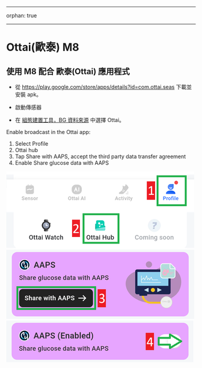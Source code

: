 - - -
orphan: true
- - -

# Ottai(歐泰) M8


## 使用 M8 配合 歐泰(Ottai) 應用程式

-   從 <https://play.google.com/store/apps/details?id=com.ottai.seas> 下載並安裝 apk。

-   啟動傳感器

- 在 [組態建置工具，BG 資料來源](#Config-Builder-bg-source) 中選擇 Ottai。

Enable broadcast in the Ottai app:

1. Select Profile
2. Ottai hub
3. Tap Share with AAPS, accept the third party data transfer agreement
4. Enable Share glucose data with AAPS

![歐泰(Ottai)](../images/Ottai.png)
